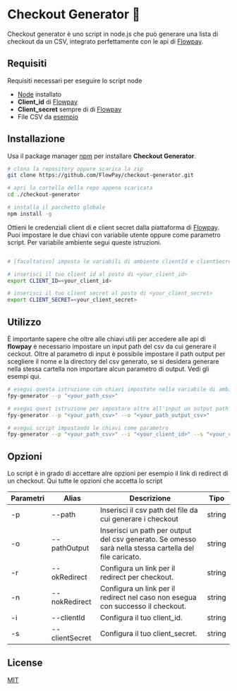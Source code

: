 # Checkout Generator 🧬

Checkout generator è uno script in node.js che può generare una lista di checkout da un CSV, integrato perfettamente con le api di [Flowpay](https://www.flowpay.it/).

## Requisiti

Requisiti necessari per eseguire lo script node 
- [Node](https://nodejs.org/) installato
- **Client_id** di [Flowpay](https://www.flowpay.it/)
- **Client_secret** sempre di di [Flowpay](https://www.flowpay.it/)
- File CSV da [esempio]()

## Installazione

Usa il package manager [npm](https://www.npmjs.com/) per installare **Checkout Generator**.

```sh
# clona la repository oppure scarica la zip
git clone https://github.com/FlowPay/checkout-generator.git

# apri la cartella della repo appena scaricata 
cd ./checkout-generator

# installa il pacchetto globale
npm install -g
```

Ottieni le credenziali client di e client secret dalla piattaforma di [Flowpay](https://app.flowpay.it/). Puoi impostare le due chiavi con variabile utente oppure come parametro script. Per variabile ambiente segui queste istruzioni.

```sh

# [facoltativo] imposta le variabili di ambiente clientId e clientSecret

# inserisci il tuo client id al posto di <your_client_id>
export CLIENT_ID=<your_client_id>

# inserisci il tuo client secret al posto di <your_client_secret>
export CLIENT_SECRET=<your_client_secret>

```


## Utilizzo

È importante sapere che oltre alle chiavi utili per accedere alle api di **flowpay** è necessario impostare un input path del csv da cui generare il ceckout. Oltre al parametro di input è possibile impostare il path output per scegliere il nome e la directory del csv generato, se si desidera generare nella stessa cartella non importare alcun parametro di output. Vedi gli esempi qui.

```sh
# esegui questa istruzione con chiavi impostate nella variabile di ambiente 
fpy-generator --p "<your_path_csv>"

# esegui quest istruzione per impostare oltre all'input un output path per la generazione del csv finale
fpy-generator --p "<your_path_csv>" --o "<your_path_output_csv>"

# esegui script impostando le chiavi come parametro 
fpy-generator --p "<your_path_csv>" --i "<your_client_id>" --s "<your_client_secret>"
```

## Opzioni

Lo script è in grado di accettare alre opzioni per esempio il link di redirect di un checkout. Qui tutte le opzioni che accetta lo script 

| Parametri   | Alias | Descrizione | Tipo |
| ----------- | ----- | ----------- | ---- |
| -p | --path | Inserisci il csv path del file da cui generare i checkout | string |
| -o | --pathOutput | Inserisci un path per output del csv generato. Se omesso sarà nella stessa cartella del file caricato. | string |
| -r | --okRedirect | Configura un link per il redirect per checkout. | string |
| -n | --nokRedirect | Configura un link per il redirect nel caso non esegua con successo il checkout. | string |
| -i | --clientId | Configura il tuo client_id. | string |
| -s | --clientSecret | Configura il tuo client_secret. | string |


## License

[MIT](https://choosealicense.com/licenses/mit/)